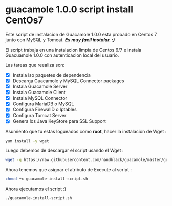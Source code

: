 # guacamole 1.0.0 script install CentOs7
Este script de instalacion de Guacamole 1.0.0 esta probado en Centos 7 junto con MySQL y Tomcat. 
**_Es muy facil instalar. :)_**

El script trabaja en una instalacion limpia de Centos 6/7 e instala Guacuamole 1.0.0 con autenticacion local del usuario.

Las tareas que reealiza son:
- [x] Instala lso paquetes de dependencia
- [x] Descarga Guacamole y MySQL Connector packages
- [x] Instala Guacamole Server
- [x] Instala Guacamole Client
- [x] Instala MySQL Connector
- [x] Configura MariaDB o MySQL
- [x] Configura FirewallD o Iptables
- [x] Configura Tomcat Server
- [x] Genera los Java KeyStore para SSL Support

Asumiento que tu estas logueados como **root**, hacer la instalacion de Wget :
```sh
yum install -y wget
```
Luego debemos de descargar el script usando el Wget :
```sh
wget -q https://raw.githubusercontent.com/handblack/guacamole/master/guacamole-install-script.sh
```
Ahora tenemos que asignar el atributo de Execute al script :
```sh
chmod +x guacamole-install-script.sh
```
Ahora ejecutamos el script  :)
```
./guacamole-install-script.sh
```
